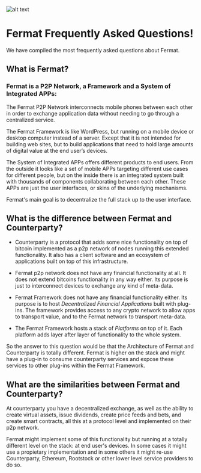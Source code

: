 ![alt text](https://github.com/bitDubai/media-kit/blob/master/MediaKit/Fermat%20Branding/Fermat%20Logotype/Fermat_Logo_3D.png "Fermat Logo")

# Fermat Frequently Asked Questions!

We have compiled the most frequently asked questions about Fermat. 

## What is Fermat?

### Fermat is a P2P Network, a Framework and a System of Integrated APPs:

The Fermat P2P Network interconnects mobile phones between each other in order to exchange application data without needing to go through a centralized service.

The Fermat Framework is like WordPress, but running on a mobile device or desktop computer instead of a server. Except that it is not intended for building web sites, but to build applications that need to hold large amounts of digital value at the end user’s devices.

The System of Integrated APPs offers different products to end users. From the outside it looks like a set of mobile APPs targeting different use cases for different people, but on the inside there is an integrated system built with thousands of components collaborating between each other. These APPs are just the user interfaces, or skins of the underlying mechanisms. 

Fermat's main goal is to decentralize the full stack up to the user interface.

## What is the difference between Fermat and Counterparty?

* Counterparty is a protocol that adds some nice functionality on top of bitcoin implemented as a p2p network of nodes running this extended functionality. It also has a client software and an ecosystem of applications built on top of this infrastructure.

* Fermat p2p network does not have any financial functionality at all. It does not extend bitcoins functionality in any way either. Its purpose is just to interconnect devices to exchange any kind of meta-data.

* Fermat Framework does not have any financial functionality either. Its purpose is to host _Decentralized Financial Applications_ built with plug-ins. The framework provides access to any crypto network to allow apps to transport value, and to the Fermat network to transport meta-data.

* The Fermat Framework hosts a stack of _Platforms_ on top of it. Each platform adds layer after layer of functionality to the whole system.

So the answer to this question would be that the Architecture of Fermat and Counterparty is totally different. Fermat is higher on the stack and might have a plug-in to consume counterparty services and expose these services to other plug-ins within the Fermat Framework.

## What are the similarities between Fermat and Counterparty?

At counterparty you have a decentralized exchange, as well as the ability to create virtual assets, issue dividends, create price feeds and bets, and create smart contracts, all this at a protocol level and implemented on their p2p network.

Fermat might implement some of this functionality but running at a totally different level on the stack: at end user's devices. In some cases it might use a propietary implementation and in some others it might re-use Counterparty, Ethereum, Rootstock or other lower level service providers to do so.






